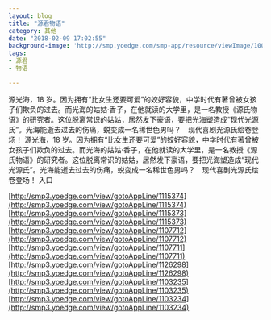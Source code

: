 ```yaml
---
layout: blog
title: "源君物语"
category: 其他
date: "2018-02-09 17:02:55"
background-image: 'http://smp.yoedge.com/smp-app/resource/viewImage/1000699appline.png'
tags:
- 源君
- 物语

---
```

源光海，18 岁。因为拥有“比女生还要可爱”的姣好容貌，中学时代有著曾被女孩子们欺负的过去。而光海的姑姑·香子，在他就读的大学里，是一名教授《源氏物语》的研究者。这位脱离常识的姑姑，居然发下豪语，要把光海塑造成“现代光源氏”。光海能逝去过去的伤痛，蜕变成一名稀世色男吗？　现代喜剧光源氏绘卷登场！
源光海，18 岁。因为拥有“比女生还要可爱”的姣好容貌，中学时代有著曾被女孩子们欺负的过去。而光海的姑姑·香子，在他就读的大学里，是一名教授《源氏物语》的研究者。这位脱离常识的姑姑，居然发下豪语，要把光海塑造成“现代光源氏”。光海能逝去过去的伤痛，蜕变成一名稀世色男吗？　现代喜剧光源氏绘卷登场！
入口

[http://smp3.yoedge.com/view/gotoAppLine/1115374](http://smp3.yoedge.com/view/gotoAppLine/1115374)
[http://smp3.yoedge.com/view/gotoAppLine/1115373](http://smp3.yoedge.com/view/gotoAppLine/1115373)
[http://smp3.yoedge.com/view/gotoAppLine/1107712](http://smp3.yoedge.com/view/gotoAppLine/1107712)
[http://smp3.yoedge.com/view/gotoAppLine/1107711](http://smp3.yoedge.com/view/gotoAppLine/1107711)
[http://smp3.yoedge.com/view/gotoAppLine/1126298](http://smp3.yoedge.com/view/gotoAppLine/1126298)
[http://smp3.yoedge.com/view/gotoAppLine/1103235](http://smp3.yoedge.com/view/gotoAppLine/1103235)
[http://smp3.yoedge.com/view/gotoAppLine/1103234](http://smp3.yoedge.com/view/gotoAppLine/1103234)

        
